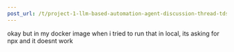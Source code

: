 ```yaml
---
post_url: /t/project-1-llm-based-automation-agent-discussion-thread-tds-jan-2025/164277/298
---
```

okay but in my docker image when i tried to run that in local, its asking for npx and it doesnt work